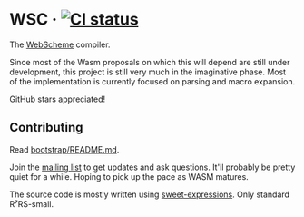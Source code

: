 # WSC &middot; [![CI status](https://github.com/web-scheme/wsc/actions/workflows/tests.yaml/badge.svg)](https://github.com/web-scheme/wsc/actions/workflows/tests.yaml)

The [WebScheme] compiler.

Since most of the Wasm proposals on which this will depend
are still under development,
this project is still very much in the imaginative phase.
Most of the implementation
is currently focused on parsing and macro expansion.

GitHub stars appreciated!

[WebScheme]: https://web-scheme.org

## Contributing

Read [bootstrap/README.md].

Join the [mailing list] to get updates and ask questions.
It'll probably be pretty quiet for a while.
Hoping to pick up the pace as WASM matures.

The source code is mostly written using [sweet-expressions].
Only standard R⁷RS-small.

[bootstrap/README.md]: bootstrap/README.md
[mailing list]: https://groups.google.com/a/web-scheme.org/g/dev
[sweet-expressions]: https://srfi.schemers.org/srfi-110/srfi-110.html
[intermediate hash tables]: https://srfi.schemers.org/srfi-125/srfi-125.html
